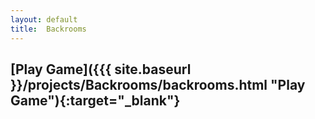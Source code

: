 ```yaml
---
layout: default
title:  Backrooms
---
```


## [Play Game]({{{ site.baseurl }}/projects/Backrooms/backrooms.html "Play Game"){:target="_blank"}